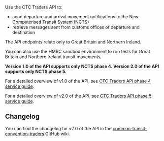 Use the CTC Traders API to:

- send departure and arrival movement notifications to the New Computerised Transit System (NCTS)
- retrieve messages sent from customs offices of departure and destination

The API endpoints relate only to Great Britain and Northern Ireland.

You can also use the HMRC sandbox environment to run tests for Great Britain and Northern Ireland transit movements.

**Version 1.0 of the API supports only NCTS phase 4. Version 2.0 of the API supports only NCTS phase 5.**

For a detailed overview of v1.0 of the API, see [CTC Traders API phase 4 service guide](/guides/ctc-traders-phase4-service-guide/).

For a detailed overview of v2.0 of the API, see [CTC Traders API phase 5 service guide](/guides/ctc-traders-phase5-service-guide/).

## Changelog

You can find the changelog for v2.0 of the API in the [common-transit-convention-traders](https://github.com/hmrc/common-transit-convention-traders/wiki/CTC-Traders-API-v2.0-changelog) GitHub wiki.

